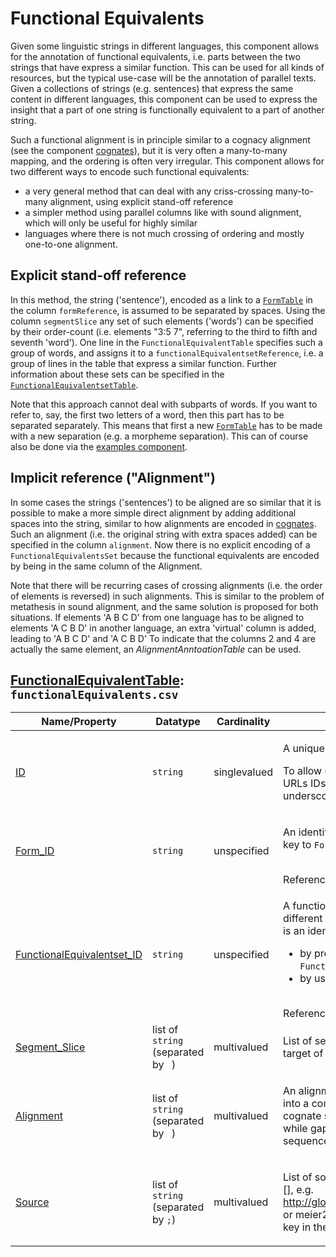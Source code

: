 # Functional Equivalents

Given some linguistic strings in different languages, this component allows for the annotation of functional equivalents, 
i.e. parts between the two strings that have express a similar function. This can be used for all kinds of resources, but 
the typical use-case will be the annotation of parallel texts. Given a collections of strings (e.g. sentences) that 
express the same content in different languages, this component can be used to express the insight that a part of one 
string is functionally equivalent to a part of another string. 

Such a functional alignment is in principle similar to a cognacy alignment (see the component [cognates](../cognates)), 
but it is very often a many-to-many mapping, and the ordering is often very irregular. This component allows for 
two different ways to encode such functional equivalents:

- a very general method that can deal with any criss-crossing many-to-many alignment, using explicit stand-off reference
- a simpler method using parallel columns like with sound alignment, which will only be useful for highly similar 
- languages where there is not much crossing of ordering and mostly one-to-one alignment.

## Explicit stand-off reference

In this method, the string ('sentence'), encoded as a link to a [`FormTable`](../forms) in the column `formReference`, 
is assumed to be separated by spaces. Using the column `segmentSlice` any set of such elements ('words') can be 
specified by their order-count (i.e. elements "3:5 7", referring to the third to fifth and seventh 'word'). One line 
in the `FunctionalEquivalentTable` specifies such a group of words, and assigns it to a `functionalEquivalentsetReference`, 
i.e. a group of lines in the table that express a similar function. Further information about these sets can be specified 
in the [`FunctionalEquivalentsetTable`](../functionalequivalentsets).

Note that this approach cannot deal with subparts of words. If you want to refer to, say, the first two letters of a word, 
then this part has to be separated separately. This means that first a new [`FormTable`](../forms) has to be made with a 
new separation (e.g. a morpheme separation). This can of course also be done via the [examples component](../examples).

## Implicit reference ("Alignment")

In some cases the strings ('sentences') to be aligned are so similar that it is possible to make a more simple direct 
alignment by adding additional spaces into the string, similar to how alignments are encoded in [cognates](../cognates). Such 
an alignment (i.e. the original string with extra spaces added) can be specified in the column `alignment`. Now there 
is no explicit encoding of a `FunctionalEquivalentsSet` because the functional equivalents are encoded by being in the 
same column of the Alignment.

Note that there will be recurring cases of crossing alignments (i.e. the order of elements is reversed) in such alignments. 
This is similar to the problem of metathesis in sound alignment, and the same solution is proposed for both situations. 
If elements 'A B C D' from one language has to be aligned to elements 'A C B D' in another language, an extra 'virtual' 
column is added, leading to 'A  B C D' and 'A C B  D' To indicate that the columns 2 and 4 are actually the same element, 
an *AlignmentAnntoationTable* can be used.

## [FunctionalEquivalentTable](http://cldf.clld.org/v1.0/terms.rdf#FunctionalEquivalentTable): `functionalEquivalents.csv`

Name/Property | Datatype | Cardinality | Description
 --- | --- | --- | --- 
[ID](http://cldf.clld.org/v1.0/terms.rdf#id) | `string` | singlevalued | <div> <p>A unique identifier for a row in a table.</p> <p> To allow usage of identifiers as path components of URLs IDs must only contain alphanumeric characters, underscore and hyphen. </p> </div> 
[Form_ID](http://cldf.clld.org/v1.0/terms.rdf#formReference) | `string` | unspecified | <div> <p> An identifier referencing a form by providing a foreign key to <code>FormTable</code>. </p> </div> <br>References <code>FormTable</code>
[FunctionalEquivalentset_ID](http://cldf.clld.org/v1.0/terms.rdf#functionalEquivalentsetReference) | `string` | unspecified | <div> <p> A functional equivalent set is a group of strings from different languages that express similar function. This is an identifier referencing a cognateset either <ul> <li>by providing a foreign key to <code>FunctionalEquivalentsetTable</code> or</li> <li>by using a known encoding scheme.</li> </ul> </p> </div> <br>References <code>FunctionalEquivalentsetTable</code>
[Segment_Slice](http://cldf.clld.org/v1.0/terms.rdf#segmentSlice) | list of `string` (separated by ` `) | multivalued | <div> <p> List of segment indices or segment ranges forming the target of a partial cognacy judgement. </p> </div> 
[Alignment](http://cldf.clld.org/v1.0/terms.rdf#alignment) | list of `string` (separated by ` `) | multivalued | <div> <p>An alignment represents <a href="http://linguistics-ontology.org/gold/2010/Segment">segments</a> which are grouped into a common <a href="#cognatesetReference">cognate set</a> as a matrix in which cognate segments are placed in the same column while gap characters are introduced in those sound sequences missing a certain counterpart.</p> </div> 
[Source](http://cldf.clld.org/v1.0/terms.rdf#source) | list of `string` (separated by `;`) | multivalued | <div> <p>List of source specifications, of the form &lt;source_ID&gt;[], e.g. http://glottolog.org/resource/reference/id/318814[34], or meier2015[3-12] where meier2015 is a citation key in the accompanying BibTeX file.</p> </div> 